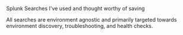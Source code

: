 Splunk Searches I've used and thought worthy of saving

All searches are environment agnostic and primarily targeted towards environment discovery, troubleshooting, and health checks. 
